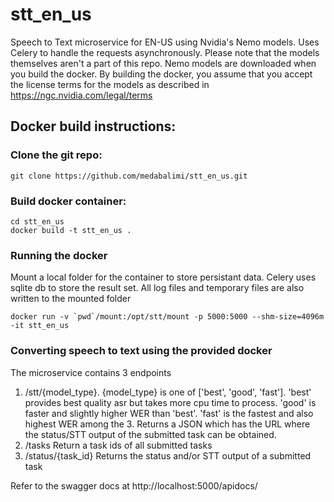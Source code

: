 # stt_en_us
Speech to Text microservice for EN-US using Nvidia's Nemo models. Uses Celery to handle the requests asynchronously. Please note that the models themselves aren't a part of this repo. Nemo models are downloaded when you build the docker. By building the docker, you assume that you accept the license terms for the models as described in https://ngc.nvidia.com/legal/terms

## Docker build instructions:
### Clone the git repo:
```shell
git clone https://github.com/medabalimi/stt_en_us.git
```
### Build docker container:
```shell
cd stt_en_us
docker build -t stt_en_us . 
```
### Running the docker
Mount a local folder for the container to store persistant data. 
Celery uses sqlite db to store the result set. 
All log files and temporary files are also written to the mounted folder
```shell
docker run -v `pwd`/mount:/opt/stt/mount -p 5000:5000 --shm-size=4096m -it stt_en_us
```

### Converting speech to text using the provided docker
The microservice contains 3 endpoints
1. /stt/{model_type}.
   {model_type} is one of ['best', 'good', 'fast']. 'best' provides best quality asr but takes more cpu time to process.
   'good' is faster and slightly higher WER than 'best'. 'fast' is the fastest and also highest WER among the 3.
    Returns a JSON which has the URL where the status/STT output of the submitted task can be obtained.
2. /tasks
   Return a task ids of all submitted tasks
3. /status/{task_id}
   Returns the status and/or STT output of a submitted task

Refer to the swagger docs at http://localhost:5000/apidocs/ 

